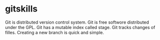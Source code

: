 # gitskills
Git is distributed version control system.
Git is free softwore distributed under the GPL.
Git has a mutable index called stage.
Git tracks changes of filles.
Creating a new branch is quick and simple.
